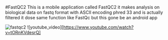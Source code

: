 #FastQC2 
This is a mobile application called FastQC2 it makes analysis on biological data on fastq format with ASCII encoding phred 33 and is actually filtered  it dose same function like FastQc but this gone be an android app

![fastqc2](https://user-images.githubusercontent.com/68303978/119277092-ed863080-bc1d-11eb-8645-5408f8c66209.jpg)
![youtube_video][https://www.youtube.com/watch?v=tORnKVdesrQ]
